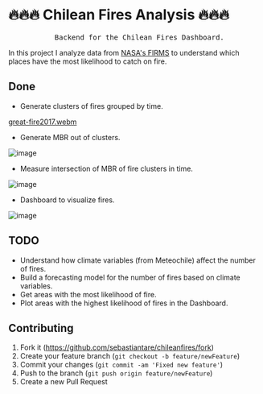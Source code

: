 # 🔥🔥🔥 Chilean Fires Analysis 🔥🔥🔥

<div align="center">
<pre>
  Backend for the Chilean Fires Dashboard.
</pre>

</div>

In this project I analyze data from [NASA's FIRMS](https://earthdata.nasa.gov/firms) to understand which places have the most likelihood to catch on fire.

## Done
- Generate clusters of fires grouped by time.
  
[great-fire2017.webm](https://github.com/sebastiantare/chileanfires/assets/106767449/1c7a7a55-a0a7-4444-92a1-b9a818edb293)

- Generate MBR out of clusters.

![image](https://github.com/sebastiantare/chileanfires/assets/106767449/dfb10585-ca64-4d1b-a3d6-3e038498dc86)

- Measure intersection of MBR of fire clusters in time.

![image](https://github.com/sebastiantare/chileanfires/assets/106767449/20d75a46-d768-445e-b35a-35026c41754e)

- Dashboard to visualize fires.

![image](https://github.com/sebastiantare/chileanfires/assets/106767449/72c3f9bd-f868-480e-aeb2-813dee8452d3)



## TODO

- Understand how climate variables (from Meteochile) affect the number of fires.
- Build a forecasting model for the number of fires based on climate variables.
- Get areas with the most likelihood of fire.
- Plot areas with the highest likelihood of fires in the Dashboard.


## Contributing

1. Fork it (<https://github.com/sebastiantare/chileanfires/fork>)
2. Create your feature branch (`git checkout -b feature/newFeature`)
3. Commit your changes (`git commit -am 'Fixed new feature'`)
4. Push to the branch (`git push origin feature/newFeature`)
5. Create a new Pull Request
